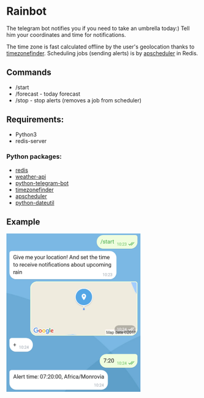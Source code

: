 # Rainbot
The telegram bot notifies you if you need to take an umbrella today:) Tell him your coordinates and time for notifications.

The time zone is fast calculated offline by the user's geolocation thanks to [timezonefinder](https://github.com/MrMinimal64/timezonefinder). Scheduling jobs (sending alerts) is by [apscheduler](https://github.com/agronholm/apscheduler) in Redis.

## Commands
- /start
- /forecast - today forecast
- /stop - stop alerts (removes a job from scheduler)

## Requirements:
- Python3
- redis-server

### Python packages:
- [redis](https://github.com/andymccurdy/redis-py)
- [weather-api](https://github.com/AnthonyBloomer/weather-api)
- [python-telegram-bot](https://github.com/python-telegram-bot/python-telegram-bot)
- [timezonefinder](https://github.com/MrMinimal64/timezonefinder)
- [apscheduler](https://github.com/agronholm/apscheduler)
- [python-dateutil](https://github.com/dateutil/dateutil/)

## Example
<img src="https://github.com/noisywiz/rainbot/blob/master/image.png" width="350">
